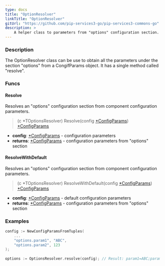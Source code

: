 ```yaml
---
type: docs
title: "OptionResolver"
linkTitle: "OptionResolver"
gitUrl: "https://github.com/pip-services3-go/pip-services3-commons-go"
description: > 
    A helper class to parameters from "options" configuration section.
---
```

### Description
The OptionResolver class can be use to obtain all the parameters under the section "options" from a CongifParams object. It has a single method called "resolve".

### Funcs

#### Resolve
Resolves an "options" configuration section from component configuration parameters.

> (c *TOptionsResolver) Resolve(config [*ConfigParams](../config_params)) [*ConfigParams](../config_params)

- **config**: [*ConfigParams](../config_params) - configuration parameters
- **returns**: [*ConfigParams](../config_params) - configuration parameters from "options" section


#### ResolveWithDefault
Resolves an "options" configuration section from component configuration parameters.

> (c *TOptionsResolver) ResolveWithDefault(config [*ConfigParams](../config_params)) [*ConfigParams](../config_params)

- **config**: [*ConfigParams](../config_params) - default configuration parameters
- **returns**: [*ConfigParams](../config_params) - configuration parameters from "options" section

### Examples

```go
config := NewConfigParamsFromTuples(
    ...
    "options.param1", "ABC",
    "options.param2", 123
);
 
options := OptionsResolver.resolve(config); // Result: param1=ABC;param2=123

```
